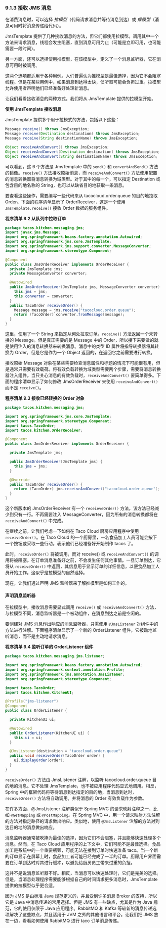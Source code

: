 ### 9.1.3 接收 JMS 消息

在消费消息时，可以选择 _拉模型_（代码请求消息并等待消息到达）或 _推模型_（消息可用时将消息传递给代码）。

JmsTemplate 提供了几种接收消息的方法，但它们都使用拉模型。调用其中一个方法来请求消息，线程会发生阻塞，直到消息可用为止（可能是立即可用，也可能需要一段时间）。

另一方面，还可以选择使用推模型，在该模型中，定义了一个消息监听器，它在消息可用时被调用。

这两个选项都适用于各种用例。人们普遍认为推模型是最佳选择，因为它不会阻塞线程。但是在某些用例中，如果消息到达得太快，侦听器可能会负担过重。拉模型允许使用者声明他们已经准备好处理新消息。

让我们看看接收消息的两种方式。我们将从 JmsTemplate 提供的拉模型开始。

**使用 JmsTemplate 接收消息**

JmsTemplate 提供多个用于拉模式的方法，包括以下这些：

```java
Message receive() throws JmsException;
Message receive(Destination destination) throws JmsException;
Message receive(String destinationName) throws JmsException;

Object receiveAndConvert() throws JmsException;
Object receiveAndConvert(Destination destination) throws JmsException;
Object receiveAndConvert(String destinationName) throws JmsException;
```

可以看到，这 6 个方法是 JmsTemplate 中的 `send()` 和 `convertAndSend()` 方法的镜像。`receive()` 方法接收原始消息，而 `receiveAndConvert()` 方法使用配置的消息转换器将消息转换为域类型。对于其中的每一个，可以指定 Destination 或包含目的地名称的 String，也可以从缺省目的地获取一条消息。

要查看这些操作，需要编写一些代码来从 tacocloud.order.queue 的目的地拉取 Order。下面的程序清单显示了 OrderReceiver，这是一个使用 `JmsTemplate.receive()` 接收 Order 数据的服务组件。

**程序清单 9.2 从队列中拉取订单**
```java
package tacos.kitchen.messaging.jms;
import javax.jms.Message;
import org.springframework.beans.factory.annotation.Autowired;
import org.springframework.jms.core.JmsTemplate;
import org.springframework.jms.support.converter.MessageConverter;
import org.springframework.stereotype.Component;

@Component
public class JmsOrderReceiver implements OrderReceiver {
  private JmsTemplate jms;
  private MessageConverter converter;

  @Autowired
  public JmsOrderReceiver(JmsTemplate jms, MessageConverter converter) {
    this.jms = jms;
    this.converter = converter;
  }
  public TacoOrder receiveOrder() {
    Message message = jms.receive("tacocloud.order.queue");
    return (TacoOrder) converter.fromMessage(message);
  }
}
```

这里，使用了一个 String 来指定从何处拉取订单。`receive()` 方法返回一个未转换的 Message。但是真正需要的是 Message 中的 Order，所以接下来要做的就是使用注入的消息转换器来转换消息。消息中的类型 ID 属性将指导转换器将其转换为 Order，但是它是作为一个 Object 返回的，在返回它之前需要进行转换。

接收原始 Message 对象在某些需要检查消息属性和标题的情况下可能很有用，但是通常只需要有效载荷。将有效负载转换为域类型需要两个步骤，需要将消息转换器注入组件。当只关心消息的有效负载时，`receiveAndConvert()` 要简单得多。下面的程序清单显示了如何修改 JmsOrderReceiver 来使用 `receiveAndConvert()` 而不是 `receive()`。

**程序清单 9.3 接收已经转换的 Order 对象**
```java
package tacos.kitchen.messaging.jms;

import org.springframework.jms.core.JmsTemplate;
import org.springframework.stereotype.Component;
import tacos.TacoOrder;
import tacos.kitchen.OrderReceiver;

@Component
public class JmsOrderReceiver implements OrderReceiver {

  private JmsTemplate jms;

  public JmsOrderReceiver(JmsTemplate jms) {
    this.jms = jms;
  }

  @Override
  public TacoOrder receiveOrder() {
    return (TacoOrder) jms.receiveAndConvert("tacocloud.order.queue");
  }
}
```

这个新版本的 JmsOrderReceiver 有一个 `receieveOrder()` 方法，该方法已经减少到只有一行。不再需要注入 MessageConverter，因为所有的消息转换都将在 `receiveAndConvert()` 中完成。

在继续之前，让我们考虑一下如何在 Taco Cloud 厨房应用程序中使用 `receiveOrder()`。在 Taco Cloud 的一个厨房里，一名食品加工人员可能会按下一个按钮或采取一些行动，表示他们已经准备好开始制作 tacos 了。

此时，`receiveOrder()` 将被调用，而对 receive() 或 `receiveAndConvert()` 的调用将被阻塞。在订单消息准备好之前，不会发生任何其他事情。一旦订单到达，它将从 `receiveOrder()` 中返回，其信息用于显示订单的详细信息，以便食品加工人员开始工作。这似乎是拉模型的自然选择。

现在，让我们通过声明 JMS 监听器来了解推模型是如何工作的。

#### 声明消息监听器

在拉模型中，接收消息需要显式调用 `receive()` 或 `receiveAndConvert()` 方法，与拉模型不同，消息监听器是一个被动组件，在消息到达之前是空闲的。

要创建对 JMS 消息作出响应的消息监听器，只需使用 `@JmsListener` 对组件中的方法进行注解。下面程序清单显示了一个新的 OrderListener 组件，它被动地监听消息，而不是主动地请求消息。

**程序清单 9.4 监听订单的 OrderListener 组件**
```java
package tacos.kitchen.messaging.jms.listener;

import org.springframework.beans.factory.annotation.Autowired;
import org.springframework.context.annotation.Profile;
import org.springframework.jms.annotation.JmsListener;
import org.springframework.stereotype.Component;

import tacos.TacoOrder;
import tacos.kitchen.KitchenUI;

@Profile("jms-listener")
@Component
public class OrderListener {

  private KitchenUI ui;

  @Autowired
  public OrderListener(KitchenUI ui) {
    this.ui = ui;
  }

  @JmsListener(destination = "tacocloud.order.queue")
  public void receiveOrder(TacoOrder order) {
    ui.displayOrder(order);
  }
}
```

`receiveOrder()` 方法由 JmsListener 注解，以监听 tacocloud.order.queue 目的地的消息。它不处理 JmsTemplate，也不被应用程序代码显式地调用。相反，Spring 中的框架代码将等待消息到达指定的目的地，当消息到达时，`receiveOrder()` 方法将自动调用，并将消息的 Order 有效负载作为参数。

在许多方面，@JmsListener 注解类似于 Spring MVC 的请求映射注释之一，比如 `@GetMapping` 或 `@PostMapping`。在 Spring MVC 中，用一个请求映射方法注解的方法对指定路径的请求做出响应。类似地，使用 `@JmsListener` 注解的方法对到达目的地的消息做出响应。

消息监听器通常被吹捧为最佳的选择，因为它们不会阻塞，并且能够快速处理多个消息。然而，在 Taco Cloud 应用程序的上下文中，它们可能不是最佳选择。食品加工是系统中的一个重要瓶颈，可能无法在接到订单时快速准备 taco。当一个新的订单显示在屏幕上时，食品加工者可能已经完成了一半的订单。厨房用户界面需要在订单到达时对其进行缓冲，以避免给厨房员工带来过重的负担。

这并不是说消息监听器不好。相反，当消息可以快速处理时，它们是完美的选择。但是，当消息处理程序需要能够根据自己的时间请求更多消息时，JmsTemplate 提供的拉模型似乎更合适。

因为 JMS 是由标准 Java 规范定义的，并且受到许多消息 Broker 的支持，所以它是 Java 中消息传递的常用选择。但是 JMS 有一些缺点，尤其是作为 Java 规范，它的使用仅限于 Java 应用程序。RabbitMQ 和 Kafka 等较新的消息传递选项解决了这些缺点，并且适用于 JVM 之外的其他语言和平台。让我们把 JMS 放在一边，看看如何使用 RabbitMQ 进行 taco 订单消息传递。

